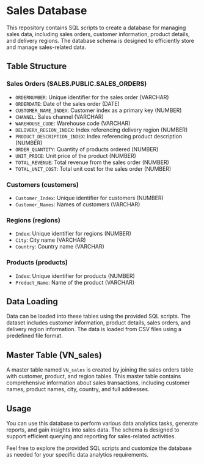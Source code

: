 
# Sales Database

This repository contains SQL scripts to create a database for managing sales data, including sales orders, customer information, product details, and delivery regions. The database schema is designed to efficiently store and manage sales-related data.

## Table Structure

### Sales Orders (SALES.PUBLIC.SALES_ORDERS)
- `ORDERNUMBER`: Unique identifier for the sales order (VARCHAR)
- `ORDERDATE`: Date of the sales order (DATE)
- `CUSTOMER_NAME_INDEX`: Customer index as a primary key (NUMBER)
- `CHANNEL`: Sales channel (VARCHAR)
- `WAREHOUSE_CODE`: Warehouse code (VARCHAR)
- `DELIVERY_REGION_INDEX`: Index referencing delivery region (NUMBER)
- `PRODUCT_DESCRIPTION_INDEX`: Index referencing product description (NUMBER)
- `ORDER_QUANTITY`: Quantity of products ordered (NUMBER)
- `UNIT_PRICE`: Unit price of the product (NUMBER)
- `TOTAL_REVENUE`: Total revenue from the sales order (NUMBER)
- `TOTAL_UNIT_COST`: Total unit cost for the sales order (NUMBER)

### Customers (customers)
- `Customer_Index`: Unique identifier for customers (NUMBER)
- `Customer_Names`: Names of customers (VARCHAR)

### Regions (regions)
- `Index`: Unique identifier for regions (NUMBER)
- `City`: City name (VARCHAR)
- `Country`: Country name (VARCHAR)

### Products (products)
- `Index`: Unique identifier for products (NUMBER)
- `Product_Name`: Name of the product (VARCHAR)

## Data Loading

Data can be loaded into these tables using the provided SQL scripts. The dataset includes customer information, product details, sales orders, and delivery region information. The data is loaded from CSV files using a predefined file format.

## Master Table (VN_sales)

A master table named `VN_sales` is created by joining the sales orders table with customer, product, and region tables. This master table contains comprehensive information about sales transactions, including customer names, product names, city, country, and full addresses.

## Usage

You can use this database to perform various data analytics tasks, generate reports, and gain insights into sales data. The schema is designed to support efficient querying and reporting for sales-related activities.

Feel free to explore the provided SQL scripts and customize the database as needed for your specific data analytics requirements.
